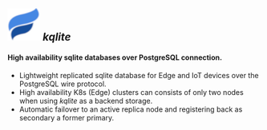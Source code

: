 
## <img src="https://github.com/kqlite/kqlite/blob/main/kqlite-logo.png" width="65px"> *kqlite*
#### High availability sqlite databases over PostgreSQL connection.<br>

- Lightweight replicated sqlite database for Edge and IoT devices over the PostgreSQL wire protocol.
- High availability K8s (Edge) clusters can consists of only two nodes when using *kqlite* as a backend storage.
- Automatic failover to an active replica node and registering back as secondary a former primary.
